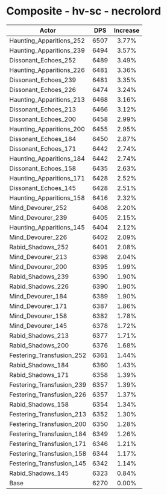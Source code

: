 # Composite - hv-sc - necrolord
| Actor | DPS | Increase |
|---|:---:|:---:|
|Haunting_Apparitions_252|6507|3.77%|
|Haunting_Apparitions_239|6494|3.57%|
|Dissonant_Echoes_252|6489|3.49%|
|Haunting_Apparitions_226|6481|3.36%|
|Dissonant_Echoes_239|6481|3.35%|
|Dissonant_Echoes_226|6474|3.24%|
|Haunting_Apparitions_213|6468|3.16%|
|Dissonant_Echoes_213|6466|3.12%|
|Dissonant_Echoes_200|6458|2.99%|
|Haunting_Apparitions_200|6455|2.95%|
|Dissonant_Echoes_184|6450|2.87%|
|Dissonant_Echoes_171|6442|2.74%|
|Haunting_Apparitions_184|6442|2.74%|
|Dissonant_Echoes_158|6435|2.63%|
|Haunting_Apparitions_171|6428|2.52%|
|Dissonant_Echoes_145|6428|2.51%|
|Haunting_Apparitions_158|6416|2.32%|
|Mind_Devourer_252|6408|2.20%|
|Mind_Devourer_239|6405|2.15%|
|Haunting_Apparitions_145|6404|2.12%|
|Mind_Devourer_226|6402|2.09%|
|Rabid_Shadows_252|6401|2.08%|
|Mind_Devourer_213|6398|2.04%|
|Mind_Devourer_200|6395|1.99%|
|Rabid_Shadows_239|6390|1.90%|
|Rabid_Shadows_226|6390|1.90%|
|Mind_Devourer_184|6389|1.90%|
|Mind_Devourer_171|6387|1.86%|
|Mind_Devourer_158|6382|1.78%|
|Mind_Devourer_145|6378|1.72%|
|Rabid_Shadows_213|6377|1.71%|
|Rabid_Shadows_200|6376|1.68%|
|Festering_Transfusion_252|6361|1.44%|
|Rabid_Shadows_184|6360|1.43%|
|Rabid_Shadows_171|6358|1.39%|
|Festering_Transfusion_239|6357|1.39%|
|Festering_Transfusion_226|6357|1.37%|
|Rabid_Shadows_158|6354|1.34%|
|Festering_Transfusion_213|6352|1.30%|
|Festering_Transfusion_200|6350|1.28%|
|Festering_Transfusion_184|6349|1.26%|
|Festering_Transfusion_171|6346|1.21%|
|Festering_Transfusion_158|6344|1.17%|
|Festering_Transfusion_145|6342|1.14%|
|Rabid_Shadows_145|6323|0.84%|
|Base|6270|0.00%|
